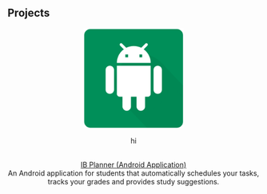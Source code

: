 ## Projects


<p align = "center">
  <img width="200" height="200" src="/images/ib-planner/cover.png">
</p>

<p align = "center"> hi </p>
          

<p align = "center">
  <br>
  <a href="/ib-planner/Page_A"> IB Planner (Android Application) </a> 
  <br>
  An Android application for students that automatically schedules your tasks, tracks your grades and provides study suggestions. 
</p>
